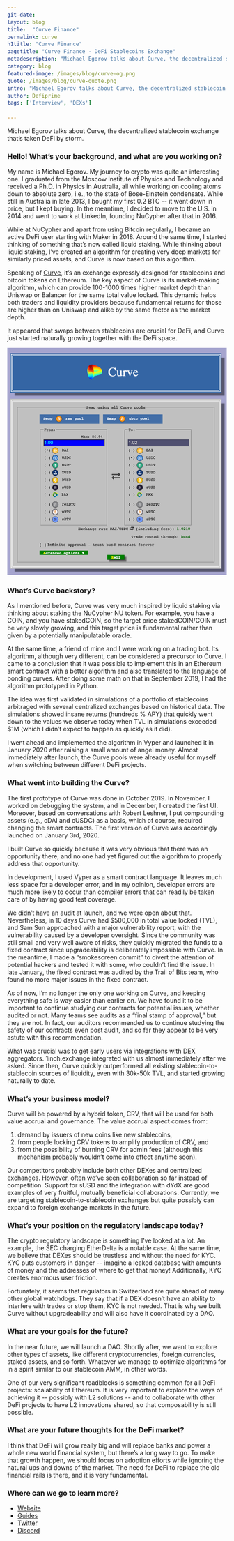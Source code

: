 ```yaml
---
git-date:
layout: blog
title:  "Curve Finance"
permalink: curve
h1title: "Curve Finance"
pagetitle: "Curve Finance - DeFi Stablecoins Exchange"
metadescription: "Michael Egorov talks about Curve, the decentralized stablecoin exchange that’s taken DeFi by storm"
category: blog
featured-image: /images/blog/curve-og.png
quote: /images/blog/curve-quote.png
intro: "Michael Egorov talks about Curve, the decentralized stablecoin exchange that’s taken DeFi by storm"
author: Defiprime
tags: ['Interview', 'DEXs']

---
```

Michael Egorov talks about Curve, the decentralized stablecoin exchange that’s taken DeFi by storm.

### Hello! What’s your background, and what are you working on?

My name is Michael Egorov. My journey to crypto was quite an interesting one. I graduated from the Moscow Institute of Physics and Technology and received a Ph.D. in Physics in Australia, all while working on cooling atoms down to absolute zero, i.e., to the state of Bose-Einstein condensate. While still in Australia in late 2013, I bought my first 0.2 BTC -- it went down in price, but I kept buying. In the meantime, I decided to move to the U.S. in 2014 and went to work at LinkedIn, founding NuCypher after that in 2016.

While at NuCypher and apart from using Bitcoin regularly, I became an active DeFi user starting with Maker in 2018. Around the same time, I started thinking of something that’s now called liquid staking. While thinking about liquid staking, I’ve created an algorithm for creating very deep markets for similarly priced assets, and Curve is now based on this algorithm.

Speaking of [Curve](https://www.curve.fi/), it’s an exchange expressly designed for stablecoins and bitcoin tokens on Ethereum. The key aspect of Curve is its market-making algorithm, which can provide 100-1000 times higher market depth than Uniswap or Balancer for the same total value locked. This dynamic helps both traders and liquidity providers because fundamental returns for those are higher than on Uniswap and alike by the same factor as the market depth.

It appeared that swaps between stablecoins are crucial for DeFi, and Curve just started naturally growing together with the DeFi space.

![](/images/blog/Curve_fi.png)

### What’s Curve backstory?

As I mentioned before, Curve was very much inspired by liquid staking via thinking about staking the NuCypher NU token. For example, you have a COIN, and you have stakedCOIN, so the target price stakedCOIN/COIN must be very slowly growing, and this target price is fundamental rather than given by a potentially manipulatable oracle.

At the same time, a friend of mine and I were working on a trading bot. Its algorithm, although very different, can be considered a precursor to Curve. I came to a conclusion that it was possible to implement this in an Ethereum smart contract with a better algorithm and also translated to the language of bonding curves. After doing some math on that in September 2019, I had the algorithm prototyped in Python.

The idea was first validated in simulations of a portfolio of stablecoins arbitraged with several centralized exchanges based on historical data. The simulations showed insane returns (hundreds % APY) that quickly went down to the values we observe today when TVL in simulations exceeded $1M (which I didn’t expect to happen as quickly as it did).

I went ahead and implemented the algorithm in Vyper and launched it in January 2020 after raising a small amount of angel money. Almost immediately after launch, the Curve pools were already useful for myself when switching between different DeFi projects.


### What went into building the Curve?

The first prototype of Curve was done in October 2019. In November, I worked on debugging the system, and in December, I created the first UI. Moreover, based on conversations with Robert Leshner, I put compounding assets (e.g., cDAI and cUSDC) as a basis, which of course, required changing the smart contracts. The first version of Curve was accordingly launched on January 3rd, 2020.

I built Curve so quickly because it was very obvious that there was an opportunity there, and no one had yet figured out the algorithm to properly address that opportunity.

In development, I used Vyper as a smart contract language. It leaves much less space for a developer error, and in my opinion, developer errors are much more likely to occur than compiler errors that can readily be taken care of by having good test coverage.

We didn’t have an audit at launch, and we were open about that. Nevertheless, in 10 days Curve had $500,000 in total value locked (TVL), and Sam Sun approached with a major vulnerability report, with the vulnerability caused by a developer oversight. Since the community was still small and very well aware of risks, they quickly migrated the funds to a fixed contract since upgradeability is deliberately impossible with Curve. In the meantime, I made a “smokescreen commit” to divert the attention of potential hackers and tested it with some, who couldn’t find the issue. In late January, the fixed contract was audited by the Trail of Bits team, who found no more major issues in the fixed contract.

As of now, I’m no longer the only one working on Curve, and keeping everything safe is way easier than earlier on. We have found it to be important to continue studying our contracts for potential issues, whether audited or not. Many teams see audits as a “final stamp of approval,” but they are not. In fact, our auditors recommended us to continue studying the safety of our contracts even post audit, and so far they appear to be very astute with this recommendation.

What was crucial was to get early users via integrations with DEX aggregators. 1inch.exchange integrated with us almost immediately after we asked. Since then, Curve quickly outperformed all existing stablecoin-to-stablecoin sources of liquidity, even with 30k-50k TVL, and started growing naturally to date.


### What’s your business model?

Curve will be powered by a hybrid token, CRV, that will be used for both value accrual and governance. The value accrual aspect comes from:
1. demand by issuers of new coins like new stablecoins,
2. from people locking CRV tokens to amplify production of CRV, and
3. from the possibility of burning CRV for admin fees (although this mechanism probably wouldn’t come into effect anytime soon).

Our competitors probably include both other DEXes and centralized exchanges. However, often we’ve seen collaboration so far instead of competition. Support for sUSD and the integration with dYdX are good examples of very fruitful, mutually beneficial collaborations. Currently, we are targeting stablecoin-to-stablecoin exchanges but quite possibly can expand to foreign exchange markets in the future.


### What’s your position on the regulatory landscape today?

The crypto regulatory landscape is something I’ve looked at a lot. An example, the SEC charging EtherDelta is a notable case. At the same time, we believe that DEXes should be trustless and without the need for KYC. KYC puts customers in danger -- imagine a leaked database with amounts of money and the addresses of where to get that money! Additionally, KYC creates enormous user friction.

Fortunately, it seems that regulators in Switzerland are quite ahead of many other global watchdogs. They say that if a DEX doesn’t have an ability to interfere with trades or stop them, KYC is not needed. That is why we built Curve without upgradeability and will also have it coordinated by a DAO.


### What are your goals for the future?

In the near future, we will launch a DAO. Shortly after, we want to explore other types of assets, like different cryptocurrencies, foreign currencies, staked assets, and so forth. Whatever we manage to optimize algorithms for in a spirit similar to our stablecoin AMM, in other words.

One of our very significant roadblocks is something common for all DeFi projects: scalability of Ethereum. It is very important to explore the ways of achieving it -- possibly with L2 solutions -- and to collaborate with other DeFi projects to have L2 innovations shared, so that composability is still possible.


### What are your future thoughts for the DeFi market?

I think that DeFi will grow really big and will replace banks and power a whole new world financial system, but there’s a long way to go. To make that growth happen, we should focus on adoption efforts while ignoring the natural ups and downs of the market. The need for DeFi to replace the old financial rails is there, and it is very fundamental.


### Where can we go to learn more?
- [Website](https://www.curve.fi/)
- [Guides](https://guides.curve.fi/)
- [Twitter](https://twitter.com/CurveFinance)
- [Discord](https://discord.gg/9uEHakc)
